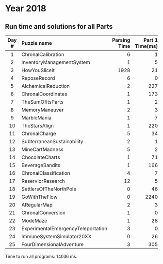# Year 2018

## Run time and solutions for all Parts

|Day #|              Puzzle name |        Parsing Time |     Part 1 Time(ms) |     Part 2 Time(ms) |       Part 1 Answer |       Part 2 Answer |
|:-----:|:---|---:|---:|---:|---:|---:|
|   1 |       ChronalCalibration |                   6 |                   1 |                  14 |                 553 |               78724 |
|   2 |InventoryManagementSystem |                   1 |                   5 |                  10 |                6370 |rmyxgdlihczskunpfijqcebtv |
|   3 |            HowYouSliceIt |                1928 |                  21 |                  31 |              117505 |                1254 |
|   4 |             ReposeRecord |                   6 |                   0 |                   1 |               99911 |               65854 |
|   5 |      AlchemicalReduction |                   2 |                 227 |                3313 |               10774 |                5122 |
|   6 |       ChronalCoordinates |                   1 |                 173 |                  44 |                4186 |               45509 |
|   7 |         TheSumOfItsParts |                   1 |                   2 |                   7 |BHRTWCYSELPUVZAOIJKGMFQDXN |                 959 |
|   8 |           MemoryManeuver |                   2 |                   3 |                   1 |               38567 |               24453 |
|   9 |              MarbleMania |                   1 |                   7 |                 148 |              425688 |          3526561003 |
|  10 |            TheStarsAlign |                   1 |                 220 |                   0 | PANLPAPR |               10304 |
|  11 |            ChronalCharge |                   5 |                  34 |                 410 |             [19,17] |        [233,288,12] |
|  12 |SubterraneanSustainability |                   2 |                   1 |                 138 |                6201 |       9300000001023 |
|  13 |          MineCartMadness |                   5 |                   2 |                  18 |            (118,66) |            (50,104) |
|  14 |          ChocolateCharts |                   1 |                  71 |                1691 |          5115114101 |            20310465 |
|  15 |          BeverageBandits |                   1 |                 166 |                 184 |              214731 |               53222 |
|  16 |    ChronalClassification |                   4 |                   7 |                   4 |                 580 |                 537 |
|  17 |        ReserviorResearch |                  12 |                   5 |                   0 |               30737 |               24699 |
|  18 |   SettlersOfTheNorthPole |                   0 |                  46 |                 983 |              582494 |              174584 |
|  19 |            GoWithTheFlow |                   0 |                2240 |                  31 |                 948 |            10695960 |
|  20 |              ARegularMap |                   2 |                   3 |                   0 |                3014 |                8279 |
|  21 |        ChronalConversion |                   1 |                   0 |                  10 |             7967233 |            16477902 |
|  22 |                 ModeMaze |                   1 |                  28 |                 974 |               11843 |                1078 |
|  23 |ExperimentalEmergencyTeleportation |                   3 |                   0 |                  18 |                 906 |           121493971 |
|  24 |ImmuneSystemSimulator20XX |                   0 |                  26 |                 417 |               18532 |                6523 |
|  25 | FourDimensionalAdventure |                   3 |                 305 |                   0 |                 430 |Press Link to continue |

Time to run all programs: 14036 ms.
